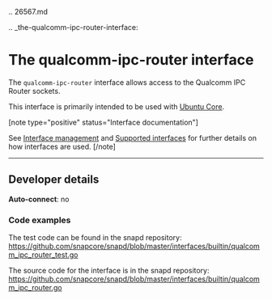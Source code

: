 .. 26567.md

.. _the-qualcomm-ipc-router-interface:

# The qualcomm-ipc-router interface

The `qualcomm-ipc-router` interface allows access to the Qualcomm IPC Router sockets.

This interface is primarily intended to be used with [Ubuntu Core](glossary.md#heading--ubuntu-core).

[note type="positive" status="Interface documentation"]

See [Interface management](interface-management.md) and [Supported interfaces](supported-interfaces.md) for further details on how interfaces are used.
[/note]

---

<h2 id='heading--dev-details'>Developer details </h2>

**Auto-connect**: no

### Code examples

The test code can be found in the snapd repository: https://github.com/snapcore/snapd/blob/master/interfaces/builtin/qualcomm_ipc_router_test.go

The source code for the interface is in the snapd repository: https://github.com/snapcore/snapd/blob/master/interfaces/builtin/qualcomm_ipc_router.go